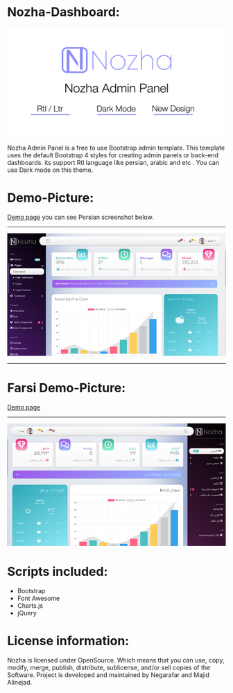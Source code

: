 # Nozha-Dashboard:
![picture](img/banner.jpg)

Nozha Admin Panel is a free to use Bootstrap admin template. This template uses the default Bootstrap 4 styles for creating admin panels or back-end dashboards.
its support Rtl language like persian, arabic and etc .
You can use Dark mode on this theme.


 
# Demo-Picture:
[Demo page](https://majidalinejad.github.io/Nozha-Dashboard/)
you can see Persian screenshot below.
***
![picture](img/screen.jpg)
***

# Farsi Demo-Picture:
[Demo page](https://majidalinejad.github.io/Nozha-Dashboard/fa.html)
***
![picture](img/screen-fa.jpg)

# Scripts included:
- Bootstrap
- Font Awesome
- Charts.js
- jQuery
 
# License information:
Nozha is licensed under OpenSource. Which means that you can use, copy, modify, merge, publish, distribute, sublicense, and/or sell copies of the Software.
Project is developed and maintained by Negarafar and Majid Alinejad.
